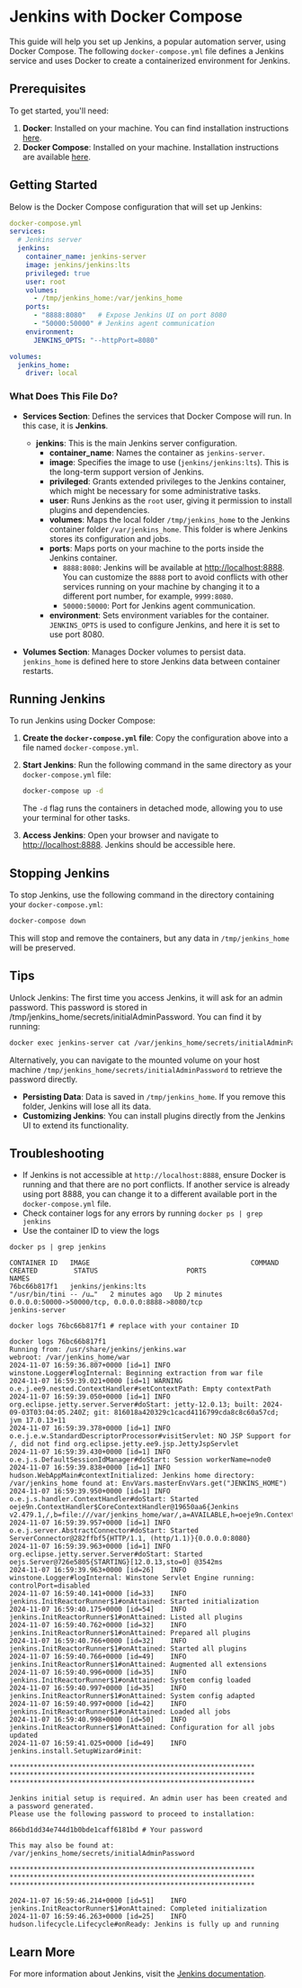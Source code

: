 # Jenkins with Docker Compose

This guide will help you set up Jenkins, a popular automation server, using Docker Compose. The following `docker-compose.yml` file defines a Jenkins service and uses Docker to create a containerized environment for Jenkins.

## Prerequisites

To get started, you'll need:

1. **Docker**: Installed on your machine. You can find installation instructions [here](https://docs.docker.com/get-docker/).
2. **Docker Compose**: Installed on your machine. Installation instructions are available [here](https://docs.docker.com/compose/install/).

## Getting Started

Below is the Docker Compose configuration that will set up Jenkins:

```yaml
docker-compose.yml
services:
  # Jenkins server
  jenkins:
    container_name: jenkins-server
    image: jenkins/jenkins:lts
    privileged: true
    user: root
    volumes:
      - /tmp/jenkins_home:/var/jenkins_home
    ports:
      - "8888:8080"   # Expose Jenkins UI on port 8080
      - "50000:50000" # Jenkins agent communication
    environment:
      JENKINS_OPTS: "--httpPort=8080"

volumes:
  jenkins_home:
    driver: local
```

### What Does This File Do?

- **Services Section**: Defines the services that Docker Compose will run. In this case, it is **Jenkins**.

  - **jenkins**: This is the main Jenkins server configuration.
    - **container_name**: Names the container as `jenkins-server`.
    - **image**: Specifies the image to use (`jenkins/jenkins:lts`). This is the long-term support version of Jenkins.
    - **privileged**: Grants extended privileges to the Jenkins container, which might be necessary for some administrative tasks.
    - **user**: Runs Jenkins as the `root` user, giving it permission to install plugins and dependencies.
    - **volumes**: Maps the local folder `/tmp/jenkins_home` to the Jenkins container folder `/var/jenkins_home`. This folder is where Jenkins stores its configuration and jobs.
    - **ports**: Maps ports on your machine to the ports inside the Jenkins container.
      - `8888:8080`: Jenkins will be available at [http://localhost:8888](http://localhost:8888). You can customize the `8888` port to avoid conflicts with other services running on your machine by changing it to a different port number, for example, `9999:8080`.
      - `50000:50000`: Port for Jenkins agent communication.
    - **environment**: Sets environment variables for the container. `JENKINS_OPTS` is used to configure Jenkins, and here it is set to use port 8080.

- **Volumes Section**: Manages Docker volumes to persist data. `jenkins_home` is defined here to store Jenkins data between container restarts.

## Running Jenkins

To run Jenkins using Docker Compose:

1. **Create the `docker-compose.yml` file**: Copy the configuration above into a file named `docker-compose.yml`.
2. **Start Jenkins**: Run the following command in the same directory as your `docker-compose.yml` file:

   ```bash
   docker-compose up -d
   ```

   The `-d` flag runs the containers in detached mode, allowing you to use your terminal for other tasks.

3. **Access Jenkins**: Open your browser and navigate to [http://localhost:8888](http://localhost:8888). Jenkins should be accessible here.

## Stopping Jenkins

To stop Jenkins, use the following command in the directory containing your `docker-compose.yml`:

```bash
docker-compose down
```

This will stop and remove the containers, but any data in `/tmp/jenkins_home` will be preserved.

## Tips

Unlock Jenkins: The first time you access Jenkins, it will ask for an admin password. This password is stored in /tmp/jenkins_home/secrets/initialAdminPassword. You can find it by running:

  ```bash
  docker exec jenkins-server cat /var/jenkins_home/secrets/initialAdminPassword
  ```

Alternatively, you can navigate to the mounted volume on your host machine `/tmp/jenkins_home/secrets/initialAdminPassword` to retrieve the password directly.

- **Persisting Data**: Data is saved in `/tmp/jenkins_home`. If you remove this folder, Jenkins will lose all its data.
- **Customizing Jenkins**: You can install plugins directly from the Jenkins UI to extend its functionality.

## Troubleshooting

- If Jenkins is not accessible at `http://localhost:8888`, ensure Docker is running and that there are no port conflicts. If another service is already using port 8888, you can change it to a different available port in the `docker-compose.yml` file.
- Check container logs for any errors by running `docker ps | grep jenkins`
- Use the container ID to view the logs

```shell
docker ps | grep jenkins

CONTAINER ID   IMAGE                                        COMMAND                  CREATED         STATUS                      PORTS                                                                         NAMES
76bc66b817f1   jenkins/jenkins:lts                          "/usr/bin/tini -- /u…"   2 minutes ago   Up 2 minutes                0.0.0.0:50000->50000/tcp, 0.0.0.0:8888->8080/tcp                              jenkins-server
```

```shell
docker logs 76bc66b817f1 # replace with your container ID
```

```shell
docker logs 76bc66b817f1
Running from: /usr/share/jenkins/jenkins.war
webroot: /var/jenkins_home/war
2024-11-07 16:59:36.807+0000 [id=1]	INFO	winstone.Logger#logInternal: Beginning extraction from war file
2024-11-07 16:59:39.021+0000 [id=1]	WARNING	o.e.j.ee9.nested.ContextHandler#setContextPath: Empty contextPath
2024-11-07 16:59:39.050+0000 [id=1]	INFO	org.eclipse.jetty.server.Server#doStart: jetty-12.0.13; built: 2024-09-03T03:04:05.240Z; git: 816018a420329c1cacd4116799cda8c8c60a57cd; jvm 17.0.13+11
2024-11-07 16:59:39.378+0000 [id=1]	INFO	o.e.j.e.w.StandardDescriptorProcessor#visitServlet: NO JSP Support for /, did not find org.eclipse.jetty.ee9.jsp.JettyJspServlet
2024-11-07 16:59:39.430+0000 [id=1]	INFO	o.e.j.s.DefaultSessionIdManager#doStart: Session workerName=node0
2024-11-07 16:59:39.838+0000 [id=1]	INFO	hudson.WebAppMain#contextInitialized: Jenkins home directory: /var/jenkins_home found at: EnvVars.masterEnvVars.get("JENKINS_HOME")
2024-11-07 16:59:39.950+0000 [id=1]	INFO	o.e.j.s.handler.ContextHandler#doStart: Started oeje9n.ContextHandler$CoreContextHandler@19650aa6{Jenkins v2.479.1,/,b=file:///var/jenkins_home/war/,a=AVAILABLE,h=oeje9n.ContextHandler$CoreContextHandler$CoreToNestedHandler@3ce53f6a{STARTED}}
2024-11-07 16:59:39.957+0000 [id=1]	INFO	o.e.j.server.AbstractConnector#doStart: Started ServerConnector@282ffbf5{HTTP/1.1, (http/1.1)}{0.0.0.0:8080}
2024-11-07 16:59:39.963+0000 [id=1]	INFO	org.eclipse.jetty.server.Server#doStart: Started oejs.Server@726e5805{STARTING}[12.0.13,sto=0] @3542ms
2024-11-07 16:59:39.963+0000 [id=26]	INFO	winstone.Logger#logInternal: Winstone Servlet Engine running: controlPort=disabled
2024-11-07 16:59:40.141+0000 [id=33]	INFO	jenkins.InitReactorRunner$1#onAttained: Started initialization
2024-11-07 16:59:40.175+0000 [id=54]	INFO	jenkins.InitReactorRunner$1#onAttained: Listed all plugins
2024-11-07 16:59:40.762+0000 [id=32]	INFO	jenkins.InitReactorRunner$1#onAttained: Prepared all plugins
2024-11-07 16:59:40.766+0000 [id=32]	INFO	jenkins.InitReactorRunner$1#onAttained: Started all plugins
2024-11-07 16:59:40.766+0000 [id=49]	INFO	jenkins.InitReactorRunner$1#onAttained: Augmented all extensions
2024-11-07 16:59:40.996+0000 [id=35]	INFO	jenkins.InitReactorRunner$1#onAttained: System config loaded
2024-11-07 16:59:40.997+0000 [id=35]	INFO	jenkins.InitReactorRunner$1#onAttained: System config adapted
2024-11-07 16:59:40.997+0000 [id=42]	INFO	jenkins.InitReactorRunner$1#onAttained: Loaded all jobs
2024-11-07 16:59:40.998+0000 [id=50]	INFO	jenkins.InitReactorRunner$1#onAttained: Configuration for all jobs updated
2024-11-07 16:59:41.025+0000 [id=49]	INFO	jenkins.install.SetupWizard#init:

*************************************************************
*************************************************************
*************************************************************

Jenkins initial setup is required. An admin user has been created and a password generated.
Please use the following password to proceed to installation:

866bd1dd34e744d1b0bde1caff6181bd # Your password

This may also be found at: /var/jenkins_home/secrets/initialAdminPassword

*************************************************************
*************************************************************
*************************************************************

2024-11-07 16:59:46.214+0000 [id=51]	INFO	jenkins.InitReactorRunner$1#onAttained: Completed initialization
2024-11-07 16:59:46.263+0000 [id=25]	INFO	hudson.lifecycle.Lifecycle#onReady: Jenkins is fully up and running
```


## Learn More

For more information about Jenkins, visit the [Jenkins documentation](https://www.jenkins.io/doc/).
